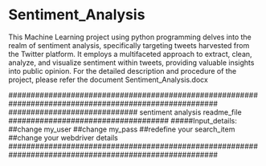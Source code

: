 # Sentiment_Analysis
This Machine Learning project using python programming delves into the realm of sentiment analysis, specifically targeting tweets harvested from the Twitter platform. It employs a multifaceted approach to extract, clean, analyze, and visualize sentiment within tweets, providing valuable insights into public opinion.
For the detailed description and procedure of the project, please refer the document Sentiment_Analysis.docx

#######################################################################################################
#############################    sentiment analysis readme_file    ####################################
#####Input_details:
##change my_user
##change my_pass
##redefine your search_item
##change your webdriver details
#######################################################################################################